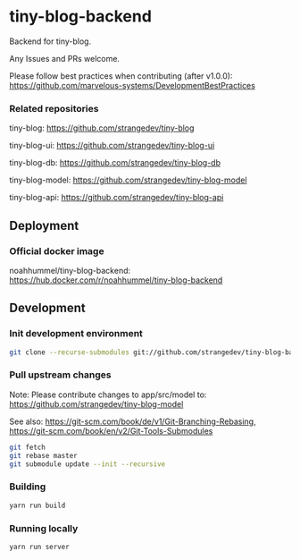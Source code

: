 # tiny-blog-backend

Backend for tiny-blog.

Any Issues and PRs welcome.

Please follow best practices when contributing (after v1.0.0): https://github.com/marvelous-systems/DevelopmentBestPractices

### Related repositories

tiny-blog: https://github.com/strangedev/tiny-blog

tiny-blog-ui: https://github.com/strangedev/tiny-blog-ui

tiny-blog-db: https://github.com/strangedev/tiny-blog-db

tiny-blog-model: https://github.com/strangedev/tiny-blog-model

tiny-blog-api: https://github.com/strangedev/tiny-blog-api

## Deployment

### Official docker image

noahhummel/tiny-blog-backend: https://hub.docker.com/r/noahhummel/tiny-blog-backend

## Development

### Init development environment

```bash
git clone --recurse-submodules git://github.com/strangedev/tiny-blog-backend
```

### Pull upstream changes

Note: Please contribute changes to app/src/model to: https://github.com/strangedev/tiny-blog-model

See also: https://git-scm.com/book/de/v1/Git-Branching-Rebasing, https://git-scm.com/book/en/v2/Git-Tools-Submodules

```bash
git fetch
git rebase master
git submodule update --init --recursive
```

### Building

```bash
yarn run build
```

### Running locally

```bash
yarn run server
```
